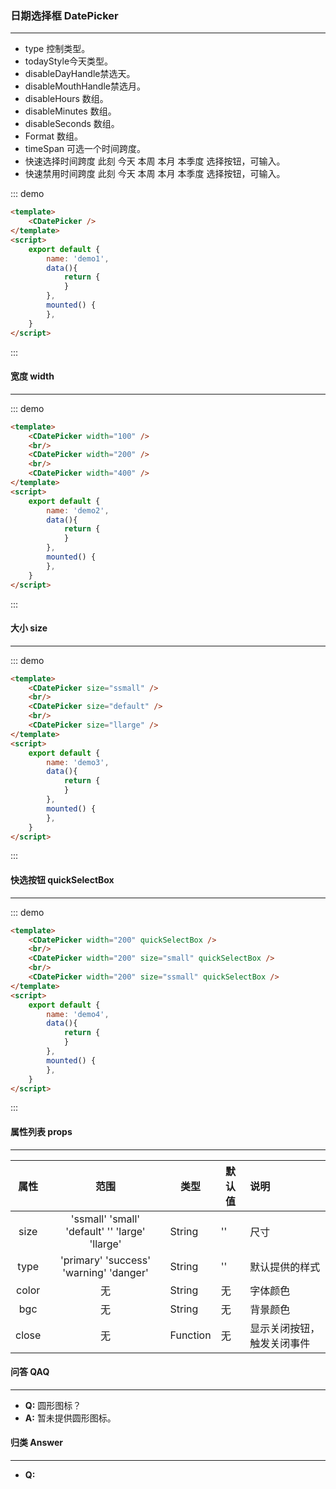 ### 日期选择框  DatePicker
---
  <ul>
    <li>type 控制类型。</li>
    <li>todayStyle今天类型。</li>
    <li>disableDayHandle禁选天。</li>
    <li>disableMouthHandle禁选月。</li>
    <li>disableHours 数组。</li>
    <li>disableMinutes 数组。</li>
    <li>disableSeconds 数组。</li>
    <li>Format 数组。</li>
    <li>timeSpan 可选一个时间跨度。</li>
    <li>快速选择时间跨度 此刻 今天 本周 本月 本季度 选择按钮，可输入。</li>
    <li>快速禁用时间跨度 此刻 今天 本周 本月 本季度 选择按钮，可输入。</li>
  </ul>
  
::: demo
```html
<template>
    <CDatePicker />
</template>    
<script>
    export default {
        name: 'demo1',
        data(){
            return {
            }
        },
        mounted() {
        },
    }
</script>
```
:::

#### 宽度 width
---

::: demo
```html
<template>
    <CDatePicker width="100" />
    <br/>
    <CDatePicker width="200" />
    <br/>
    <CDatePicker width="400" />
</template>    
<script>
    export default {
        name: 'demo2',
        data(){
            return {
            }
        },
        mounted() {
        },
    }
</script>
```
:::

#### 大小 size
---

::: demo
```html
<template>
    <CDatePicker size="ssmall" />
    <br/>
    <CDatePicker size="default" />
    <br/>
    <CDatePicker size="llarge" />
</template>    
<script>
    export default {
        name: 'demo3',
        data(){
            return {
            }
        },
        mounted() {
        },
    }
</script>
```
:::

#### 快选按钮 quickSelectBox
---

::: demo
```html
<template>
    <CDatePicker width="200" quickSelectBox />
    <br/>
    <CDatePicker width="200" size="small" quickSelectBox />
    <br/>
    <CDatePicker width="200" size="ssmall" quickSelectBox />
</template>    
<script>
    export default {
        name: 'demo4',
        data(){
            return {
            }
        },
        mounted() {
        },
    }
</script>
```
:::

#### 属性列表 props
---
  |属性|范围|类型|默认值|说明|
  |:-:|:---:|---|---|:---|
  |size|'ssmall' 'small' 'default' '' 'large' 'llarge' |String|''|尺寸|
  |type|'primary' 'success' 'warning' 'danger'| String | ''|默认提供的样式|
  |color|无| String| 无|字体颜色|
  |bgc|无| String| 无|背景颜色|
  |close|无| Function| 无|显示关闭按钮，触发关闭事件|

#### 问答 QAQ
---
  <ul>
    <li><b>Q:</b> 圆形图标？</li>
    <li><b>A:</b> 暂未提供圆形图标。</li>
  </ul>

#### 归类 Answer
---
  <ul>
    <li><b>Q:</b></li>
  </ul>
